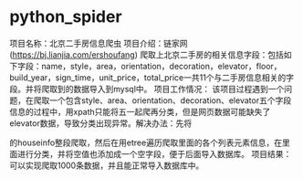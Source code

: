 # python_spider
项目名称：北京二手房信息爬虫
项目介绍：链家网(https://bj.lianjia.com/ershoufang) 爬取上北京二手房的相关信息字段：包括如下字段：name，style，area，orientation，decoration，elevator，floor，build_year，sign_time，unit_price，total_price一共11个与二手房信息相关的字段。并将爬取到的数据导入到mysql中。
项目工作情况：
该项目过程遇到一个问题，在爬取一个包含style、area、orientation、decoration、elevator五个字段信息的过程中，用xpath只能将五一起爬再分类，但是网页数据可能缺失了elevator数据，导致分类出现异常。解决办法：先将 <div>的houseinfo整段爬取，然后在用etree遍历爬取里面的各个列表元素信息，在里面进行分类，并将空值也添加成一个空字段，便于后面导入数据库。
 项目结果：可以实现爬取1000条数据，并且能正常导入数据库中。






